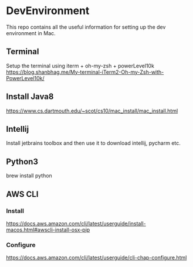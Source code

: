 # DevEnvironment
This repo contains all the useful information for setting up the dev environment in Mac.

## Terminal
Setup the terminal using iterm + oh-my-zsh + powerLevel10k
https://blog.shanbhag.me/My-terminal-iTerm2-Oh-my-Zsh-with-PowerLevel10k/

## Install Java8
https://www.cs.dartmouth.edu/~scot/cs10/mac_install/mac_install.html

## Intellij
Install jetbrains toolbox and then use it to download intellij, pycharm etc.

## Python3
brew install python

## AWS CLI
### Install
https://docs.aws.amazon.com/cli/latest/userguide/install-macos.html#awscli-install-osx-pip
### Configure
https://docs.aws.amazon.com/cli/latest/userguide/cli-chap-configure.html



